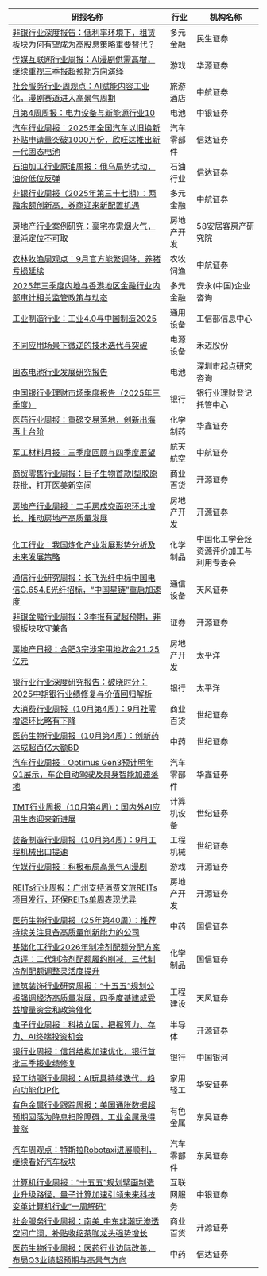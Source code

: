 | 研报名称 | 行业 | 机构名称 |
|------|----------|--------------|
| [非银行业深度报告：低利率环境下，租赁板块为何有望成为高股息策略重要替代？](https://pdf.dfcfw.com/pdf/H3_AP202510261769511401_1.pdf?1761550606000.pdf) | 多元金融 | 民生证券| 
| [传媒互联网行业周报：AI漫剧供需高增，继续重视三季报超预期方向演绎](https://pdf.dfcfw.com/pdf/H3_AP202510261769548250_1.pdf?1761550011000.pdf) | 游戏 | 华源证券| 
| [社会服务行业·周观点：AI赋能内容工业化，漫剧赛道进入高景气周期](https://pdf.dfcfw.com/pdf/H3_AP202510271769762543_1.pdf?1761552963000.pdf) | 旅游酒店 | 中航证券| 
| [月第4周周报：电力设备与新能源行业10](https://pdf.dfcfw.com/pdf/H3_AP202510271769780077_1.pdf?1761551539000.pdf) | 电池 | 中银证券| 
| [汽车行业周报：2025年全国汽车以旧换新补贴申请量突破1000万份，欣旺达推出新一代固态电池](https://pdf.dfcfw.com/pdf/H3_AP202510271769780097_1.pdf?1761551619000.pdf) | 汽车零部件 | 信达证券| 
| [石油加工行业原油周报：俄乌局势扰动，油价低位反弹](https://pdf.dfcfw.com/pdf/H3_AP202510271769780101_1.pdf?1761551619000.pdf) | 石油行业 | 信达证券| 
| [非银行业周报（2025年第三十七期）：两融余额创新高，券商迎来新配置机遇](https://pdf.dfcfw.com/pdf/H3_AP202510271769780102_1.pdf?1761565363000.pdf) | 多元金融 | 中航证券| 
| [房地产行业案例研究：豪宅亦需烟火气，混沌定位不可取](https://pdf.dfcfw.com/pdf/H3_AP202510271769780152_1.pdf?1761557938000.pdf) | 房地产开发 | 58安居客房产研究院| 
| [农林牧渔周观点：9月官方能繁调降，养猪亏损延续](https://pdf.dfcfw.com/pdf/H3_AP202510271769780156_1.pdf?1761556506000.pdf) | 农牧饲渔 | 中航证券| 
| [2025年三季度内地与香港地区金融行业内部审计相关监管政策与动态](https://pdf.dfcfw.com/pdf/H3_AP202510271769780155_1.pdf?1761556849000.pdf) | 多元金融 | 安永(中国)企业咨询| 
| [工业制造行业：工业4.0与中国制造2025](https://pdf.dfcfw.com/pdf/H3_AP202510271769785457_1.pdf?1761558684000.pdf) | 通用设备 | 工信部信息中心| 
| [不同应用场景下微逆的技术迭代与突破](https://pdf.dfcfw.com/pdf/H3_AP202510271769785458_1.pdf?1761561326000.pdf) | 电源设备 | 禾迈股份| 
| [固态电池行业发展研究报告](https://pdf.dfcfw.com/pdf/H3_AP202510271769785459_1.pdf?1761562122000.pdf) | 电池 | 深圳市起点研究咨询| 
| [中国银行业理财市场季度报告（2025年三季度）](https://pdf.dfcfw.com/pdf/H3_AP202510271769785460_1.pdf?1761557938000.pdf) | 银行 | 银行业理财登记托管中心| 
| [医药行业周报：重磅交易落地，创新出海再上台阶](https://pdf.dfcfw.com/pdf/H3_AP202510271769793857_1.pdf?1761553735000.pdf) | 化学制药 | 华鑫证券| 
| [军工材料月报：三季度回顾与四季度展望](https://pdf.dfcfw.com/pdf/H3_AP202510271769793933_1.pdf?1761556932000.pdf) | 航天航空 | 中航证券| 
| [商贸零售行业周报：巨子生物首款I型胶原获批，打开医美新空间](https://pdf.dfcfw.com/pdf/H3_AP202510271769800687_1.pdf?1761554268000.pdf) | 商业百货 | 开源证券| 
| [房地产行业周报：二手房成交面积环比增长，推动房地产高质量发展](https://pdf.dfcfw.com/pdf/H3_AP202510271769800688_1.pdf?1761554268000.pdf) | 房地产开发 | 开源证券| 
| [化工行业：我国炼化产业发展形势分析及未来发展策略](https://pdf.dfcfw.com/pdf/H3_AP202510271769780154_1.pdf?1761557938000.pdf) | 化学制品 | 中国化工学会烃资源评价加工与利用专委会| 
| [通信行业研究周报：长飞光纤中标中国电信G.654.E光纤招标，“中国星链”重启加速度](https://pdf.dfcfw.com/pdf/H3_AP202510271769800709_1.pdf?1761554483000.pdf) | 通信设备 | 天风证券| 
| [非银金融行业周报：3季报有望超预期，非银板块攻守兼备](https://pdf.dfcfw.com/pdf/H3_AP202510271769800695_1.pdf?1761554375000.pdf) | 证券 | 开源证券| 
| [房地产日报：合肥3宗涉宅用地收金21.25亿元](https://pdf.dfcfw.com/pdf/H3_AP202510271769800739_1.pdf?1761555021000.pdf) | 房地产开发 | 太平洋| 
| [银行业行业深度研究报告：破晓时分：2025中期银行业绩修复与价值回归解析](https://pdf.dfcfw.com/pdf/H3_AP202510271769800744_1.pdf?1761555121000.pdf) | 银行 | 太平洋| 
| [大消费行业周报（10月第4周）：9月社零增速环比略有下降](https://pdf.dfcfw.com/pdf/H3_AP202510271769805392_1.pdf?1761554900000.pdf) | 商业百货 | 世纪证券| 
| [医药生物行业周报（10月第4周）：创新药达成超百亿大额BD](https://pdf.dfcfw.com/pdf/H3_AP202510271769805398_1.pdf?1761555021000.pdf) | 中药 | 世纪证券| 
| [汽车行业周报：Optimus Gen3预计明年Q1展示，车企自动驾驶及具身智能加速落地](https://pdf.dfcfw.com/pdf/H3_AP202510271769793863_1.pdf?1761553164000.pdf) | 汽车零部件 | 华鑫证券| 
| [TMT行业周报（10月第4周）：国内外AI应用生态迎来新进展](https://pdf.dfcfw.com/pdf/H3_AP202510271769805403_1.pdf?1761560254000.pdf) | 计算机设备 | 世纪证券| 
| [装备制造行业周报（10月第4周）：9月工程机械出口提速](https://pdf.dfcfw.com/pdf/H3_AP202510271769805404_1.pdf?1761558684000.pdf) | 工程机械 | 世纪证券| 
| [传媒行业周报：积极布局高景气AI漫剧](https://pdf.dfcfw.com/pdf/H3_AP202510271769821519_1.pdf?1761556675000.pdf) | 游戏 | 开源证券| 
| [REITs行业周报：广州支持消费文旅REITs项目发行，环保REITs单周表现优异](https://pdf.dfcfw.com/pdf/H3_AP202510271769811021_1.pdf?1761558885000.pdf) | 房地产开发 | 开源证券| 
| [医药生物行业周报（25年第40周）：推荐持续关注具备高质量创新能力的公司](https://pdf.dfcfw.com/pdf/H3_AP202510271769840909_1.pdf?1761559456000.pdf) | 中药 | 国信证券| 
| [基础化工行业2026年制冷剂配额分配方案点评：二代制冷剂配额履约削减，三代制冷剂配额调整灵活度提升](https://pdf.dfcfw.com/pdf/H3_AP202510271769855711_1.pdf?1761562005000.pdf) | 化学制品 | 国信证券| 
| [建筑装饰行业研究周报：“十五五”规划公报强调经济高质量发展，四季度基建或受益增量资金和政策催化](https://pdf.dfcfw.com/pdf/H3_AP202510271769800692_1.pdf?1761554375000.pdf) | 工程建设 | 天风证券| 
| [电子行业周报：科技立国，把握算力、存力、AI终端投资机会](https://pdf.dfcfw.com/pdf/H3_AP202510271769800693_1.pdf?1761554375000.pdf) | 半导体 | 开源证券| 
| [银行业周报：信贷结构加速优化，银行首批三季报业绩修复](https://pdf.dfcfw.com/pdf/H3_AP202510271769880482_1.pdf?1761564914000.pdf) | 银行 | 中国银河| 
| [轻工纺服行业周报：AI玩具持续迭代，趋向功能化IP化](https://pdf.dfcfw.com/pdf/H3_AP202510271769889159_1.pdf?1761565950000.pdf) | 家用轻工 | 华安证券| 
| [有色金属行业跟踪周报：美国通胀数据超预期回落为降息扫除障碍，工业金属录得普涨](https://pdf.dfcfw.com/pdf/H3_AP202510271769849103_1.pdf?1761560844000.pdf) | 有色金属 | 东吴证券| 
| [汽车周观点：特斯拉Robotaxi进展顺利，继续看好汽车板块](https://pdf.dfcfw.com/pdf/H3_AP202510271769870273_1.pdf?1761563412000.pdf) | 汽车零部件 | 东吴证券| 
| [计算机行业周报：“十五五”规划擘画制造业升级路径，量子计算加速引领未来科技变革计算机行业“一周解码”](https://pdf.dfcfw.com/pdf/H3_AP202510271769773815_1.pdf?1761551196000.pdf) | 互联网服务 | 中银证券| 
| [社会服务行业周报：南美_中东非潮玩渗透空间广阔，补贴收缩茶咖龙头强势增长](https://pdf.dfcfw.com/pdf/H3_AP202510271769821525_1.pdf?1761559920000.pdf) | 商业百货 | 开源证券| 
| [医药生物行业周报：医药行业边际改善，布局Q3业绩超预期与高景气方向](https://pdf.dfcfw.com/pdf/H3_AP202510271769870344_1.pdf?1761564585000.pdf) | 中药 | 信达证券| 
